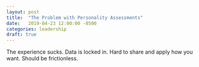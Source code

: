 ```yaml
---
layout: post
title:  "The Problem with Personality Assessments"
date:   2019-04-23 12:00:00 -0500
categories: leadership
draft: true
---
```


The experience sucks.
Data is locked in. 
Hard to share and apply how you want. Should be frictionless. 